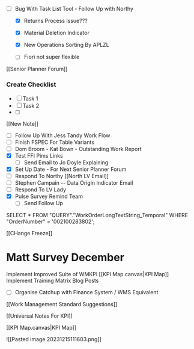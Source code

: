 - [ ] Bug With Task List Tool - Follow Up with Northy
	- [x] Returns Process Issue???
	- [x] Material Deletion Indicator
	- [x] New Operations Sorting By APLZL
	- [ ] Fiori not super flexible


[[Senior Planner Forum]]
### Create Checklist
- [ ] Task 1
- [ ] Task 2
- [ ] 

[[New Note]]

- [ ] Follow Up With Jess Tandy Work Flow
- [ ] Finish FSPEC For Table Variants
- [ ] Dom Broom - Kat Bown - Outstanding Work Report
- [x] Test FFI Pims Links
	- [ ] Send Email to Jo Doyle Explaining
- [x] Set Up Date  - For Next Senior Planner Forum
- [ ] Respond To Northy [[North LV Email]]
- [ ] Stephen Campain -- Data Origin Indicator Email
- [ ] Respond To LV Lady
- [x] Pulse Survey Remind Team
	- [ ] Send Follow Up

SELECT * FROM "QUERY"."WorkOrderLongTextString_Temporal" WHERE "OrderNumber" = '002100283802';

[[CHange Freeze]]

# Matt Survey December
Implement Improved Suite of WMKPI [[KPI Map.canvas|KPI Map]]
Implement Training Matrix
Blog Posts
- [ ] Organise Catchup with Finance System / WMS Equivalent



[[Work Management Standard Suggestions]]


[[Universal Notes For KPI]]

[[KPI Map.canvas|KPI Map]]


![[Pasted image 20231215111603.png]]